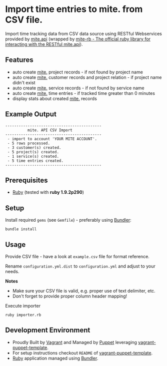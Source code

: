 # Import time entries to mite. from CSV file.

Import time tracking data from CSV data source using RESTful Webservices provided by [mite.api][mite.api] (wrapped by [mite-rb - The official ruby library for interacting with the RESTful mite.api][mite-rb]).

## Features
- auto create [mite.][mite] project records - if not found by project name
- auto create [mite.][mite] customer records and project relation - if project name didn't exist
- auto create [mite.][mite] service records - if not found by service name
- auto create [mite.][mite] time entries - if tracked time greater than 0 minutes
- display stats about created [mite.][mite] records

## Example Output

    -------------------------------------------
              mite. API CSV Import            
    -------------------------------------------
     - import to account 'YOUR MITE ACCOUNT'.
     - 5 rows processed.
     - 3 customer(s) created.
     - 5 project(s) created.
     - 1 service(s) created.
     - 5 time entries created.
    -------------------------------------------

## Prerequisites

- [Ruby][ruby] (tested with **ruby 1.9.2p290**)

## Setup

Install required `gems` (see `Gemfile`) - preferably using [Bundler][gembundler]:

    bundle install

## Usage

Provide CSV file - have a look at `example.csv` file for format reference.

Rename `configuration.yml.dist` to `configuration.yml` and adjust to your needs.

**Notes**

- Make sure your CSV file is valid, e.g. proper use of text delimiter, etc.
- Don't forget to provide proper column header mapping!

Execute importer

    ruby importer.rb

## Development Environment

- Proudly Built by [Vagrant][vagrant] and Managed by [Puppet][puppet] leveraging [vagrant-puppet-template][vagrant-puppet-template].
- For setup instructions checkout `README` of [vagrant-puppet-template][vagrant-puppet-template].
- [Ruby][ruby] application managed using [Bundler][gembundler].

[mite]: http://mite.yo.lk/ "mite."
[mite.api]: http://mite.yo.lk/en/api/index.html "mite.api"
[vagrant]: http://vagrantup.com/ "Vagrant"
[puppet]: http://projects.puppetlabs.com/projects/puppet "Puppet"
[vagrant-puppet-template]: https://github.com/semanticdreamer/vagrant-puppet-template "vagrant-puppet-template"
[mite]: http://mite.yo.lk/ "mite. Sleek time tracking for teams & freelancers."
[mite-rb]: https://github.com/yolk/mite-rb "The official ruby library for interacting with the RESTful mite.api."
[ruby]: http://www.ruby-lang.org/ "Ruby"
[gembundler]: http://gembundler.com/ "Bundler: The best way to manage Ruby applications" 